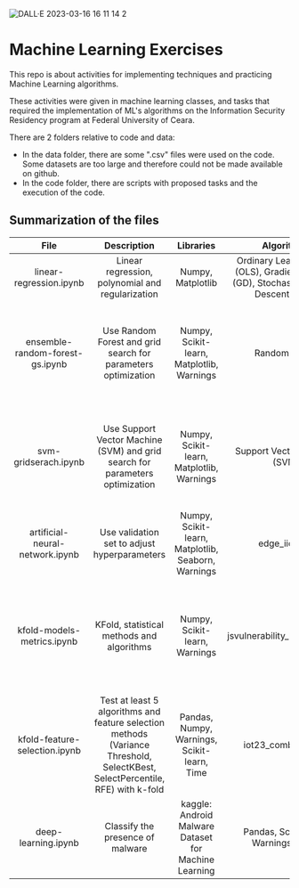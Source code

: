 ![DALL·E 2023-03-16 16 11 14 2](https://user-images.githubusercontent.com/89808695/225728782-990f2e98-56f8-4b22-ad6d-fdbe07908f91.png)

# Machine Learning Exercises

This repo is about activities for implementing techniques and practicing Machine Learning algorithms.

These activities were given in machine learning classes, and tasks that required the implementation of ML's algorithms on the Information Security Residency program at Federal University of Ceara.

There are 2 folders relative to code and data:
- In the data folder, there are some ".csv" files were used on the code. Some datasets are too large and therefore could not be made available on github.
- In the code folder, there are scripts with proposed tasks and the execution of the code. 


## Summarization of the files

File | Description | Libraries | Algorithms | Dataset | Metrics
:-----:|:----------:|:---------:|:----------:|:--------:|:-------:
linear-regression.ipynb | Linear regression, polynomial and regularization | Numpy, Matplotlib | Ordinary Least Squares (OLS), Gradient Descent (GD), Stochastic Gradient Descent (SGD) | artificial.csv, california.csv | MSE, RMSE
ensemble-random-forest-gs.ipynb | Use Random Forest and grid search for parameters optimization | Numpy, Scikit-learn, Matplotlib, Warnings | Random Forest | enron_spam_data_prep.csv | Accuracy, recall, precision, f1-score, ROC curve, precision-recall curve
svm-gridserach.ipynb | Use Support Vector Machine (SVM) and grid search for parameters optimization | Numpy, Scikit-learn, Matplotlib, Warnings | Support Vector Machine (SVM) | enron_spam_data_prep.csv | Accuracy, recall, precision, f1-score, ROC curve, precision-recall curve
artificial-neural-network.ipynb | Use validation set to adjust hyperparameters | Numpy, Scikit-learn, Matplotlib, Seaborn, Warnings | edge_iiot.csv | Multilayer Perceptron Classifier (MLP) | Cost function curve, Accuracy, Confusion Matrix
kfold-models-metrics.ipynb | KFold, statistical methods and algorithms | Numpy, Scikit-learn, Warnings | jsvulnerability_balanced.csv | Logistic Regression, Gaussian Discriminant Analysis, Gaussian Naive Bayes, KNN, Decision Tree | Mean value and standard deviation of accuracy, recall, precision and F1-score
kfold-feature-selection.ipynb | Test at least 5 algorithms and feature selection methods (Variance Threshold, SelectKBest, SelectPercentile, RFE) with k-fold | Pandas, Numpy, Warnings, Scikit-learn, Time | iot23_combined.csv | Decision Tree, XGBoost, Random Forest, Logistic Regression, Gaussian Naive Bayes, MLP Classifier | Accuracy, precision, recall, f1-score 
deep-learning.ipynb | Classify the presence of malware | kaggle: Android Malware Dataset for Machine Learning | Pandas, Sciki-learn, Warnings, Keras | SVM, Logistic Regression, Random Forest, MLP Classifier, Neural Network: Sequential Model | Accuracy, Precision, Recall, F1-score, Confusion Matrix 


